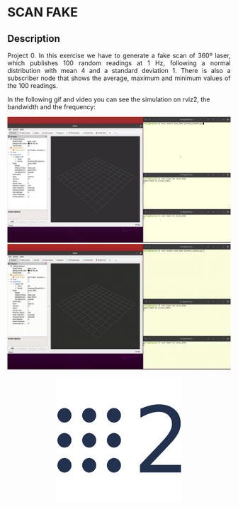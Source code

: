 # SCAN FAKE

## Description

<p align="justify">
Project 0. 
In this exercise we have to generate a fake scan of 360º laser, which publishes 100 random readings at 1 Hz, following a normal distribution with mean 4 and a standard deviation 1. 
There is also a subscriber node that shows the average, maximum and minimum values of the 100 readings.
</p>


In the following gif and video you can see the simulation on rviz2, the bandwidth and the frequency:

[![Watch the video](https://github.com/Juancams/plan_sist_cogn/blob/main/resources/image.jpeg)](https://youtu.be/DTf13k_ff3w)
![Demo](https://github.com/Juancams/plan_sist_cogn/blob/main/resources/video_gif.gif?raw=true)


<p align="center">
  <img align="center" src="https://github.com/Juancams/plan_sist_cogn/blob/main/resources/ros2.png">
</p>

